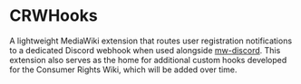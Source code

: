 # CRWHooks

A lightweight MediaWiki extension that routes user registration notifications to a dedicated Discord webhook when used alongside [mw-discord](https://github.com/jayktaylor/mw-discord).
This extension also serves as the home for additional custom hooks developed for the Consumer Rights Wiki, which will be added over time.
